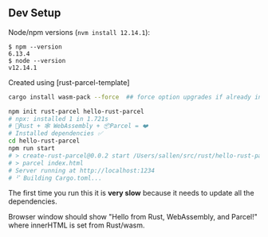 ## Dev Setup

Node/npm versions (`nvm install 12.14.1`):
````
$ npm --version
6.13.4
$ node --version
v12.14.1
````

Created using [rust-parcel-template]

```sh
cargo install wasm-pack --force  ## force option upgrades if already installed
```


```sh
npm init rust-parcel hello-rust-parcel
# npx: installed 1 in 1.721s
# 🦀Rust + 🕸 WebAssembly + 📦Parcel = ❤️
# Installed dependencies ✅
cd hello-rust-parcel
npm run start
# > create-rust-parcel@0.0.2 start /Users/sallen/src/rust/hello-rust-parcel
# > parcel index.html
# Server running at http://localhost:1234 
# ⠋ Building Cargo.toml...
```

The first time you run this it is **very slow** because it needs to update all
the dependencies.

Browser window should show "Hello from Rust, WebAssembly, and Parcel!"
where innerHTML is set from Rust/wasm.


